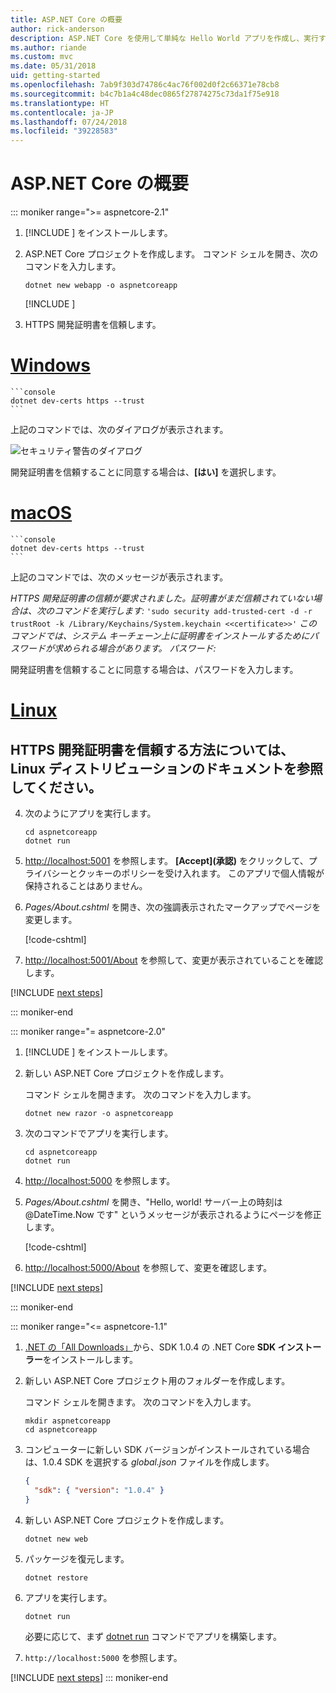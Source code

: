 ```yaml
---
title: ASP.NET Core の概要
author: rick-anderson
description: ASP.NET Core を使用して単純な Hello World アプリを作成し、実行する簡単なチュートリアルです。
ms.author: riande
ms.custom: mvc
ms.date: 05/31/2018
uid: getting-started
ms.openlocfilehash: 7ab9f303d74786c4ac76f002d0f2c66371e78cb8
ms.sourcegitcommit: b4c7b1a4c48dec0865f27874275c73da1f75e918
ms.translationtype: HT
ms.contentlocale: ja-JP
ms.lasthandoff: 07/24/2018
ms.locfileid: "39228583"
---
```

# <a name="get-started-with-aspnet-core"></a>ASP.NET Core の概要

::: moniker range=">= aspnetcore-2.1"

1. [!INCLUDE [](~/includes/2.1-SDK.md)] をインストールします。

2. ASP.NET Core プロジェクトを作成します。 コマンド シェルを開き、次のコマンドを入力します。

    ```console
    dotnet new webapp -o aspnetcoreapp
    ```

    [!INCLUDE [](~/includes/webapp-alias-notice.md)]

3. HTTPS 開発証明書を信頼します。

# <a name="windowstabwindows"></a>[Windows](#tab/windows)

    ```console
    dotnet dev-certs https --trust
    ```

   上記のコマンドでは、次のダイアログが表示されます。

   ![セキュリティ警告のダイアログ](_static/cert.png)

   開発証明書を信頼することに同意する場合は、**[はい]** を選択します。

# <a name="macostabmacos"></a>[macOS](#tab/macos)

    ```console
    dotnet dev-certs https --trust
    ```

   上記のコマンドでは、次のメッセージが表示されます。

   *HTTPS 開発証明書の信頼が要求されました。証明書がまだ信頼されていない場合は、次のコマンドを実行します:* `'sudo security add-trusted-cert -d -r trustRoot -k /Library/Keychains/System.keychain <<certificate>>'` *このコマンドでは、システム キーチェーン上に証明書をインストールするためにパスワードが求められる場合があります。  パスワード:*

   開発証明書を信頼することに同意する場合は、パスワードを入力します。

# <a name="linuxtablinux"></a>[Linux](#tab/linux)

   <a name="see-the-documentation-for-your-linux-distribution-on-how-to-trust-the-https-development-certificate"></a>HTTPS 開発証明書を信頼する方法については、Linux ディストリビューションのドキュメントを参照してください。
---

4. 次のようにアプリを実行します。

    ```console
    cd aspnetcoreapp
    dotnet run
    ```

5. [http://localhost:5001](http://localhost:5001) を参照します。  **[Accept]\(承認\)** をクリックして、プライバシーとクッキーのポリシーを受け入れます。 このアプリで個人情報が保持されることはありません。

6. *Pages/About.cshtml* を開き、次の強調表示されたマークアップでページを変更します。

    [!code-cshtml[](sample/getting-started/about.cshtml?highlight=9)]

7. [http://localhost:5001/About](http://localhost:5001/About) を参照して、変更が表示されていることを確認します。

[!INCLUDE [next steps](~/includes/getting-started/next-steps.md)]

::: moniker-end

::: moniker range="= aspnetcore-2.0"

1. [!INCLUDE [](~/includes/net-core-sdk-download-link.md)] をインストールします。

2. 新しい ASP.NET Core プロジェクトを作成します。

   コマンド シェルを開きます。 次のコマンドを入力します。

    ```console
    dotnet new razor -o aspnetcoreapp
    ```

3. 次のコマンドでアプリを実行します。

    ```console
    cd aspnetcoreapp
    dotnet run
    ```

4. [http://localhost:5000](http://localhost:5000) を参照します。

5. *Pages/About.cshtml* を開き、"Hello, world! サーバー上の時刻は @DateTime.Now です" というメッセージが表示されるようにページを修正します。

    [!code-cshtml[](sample/getting-started/about.cshtml?highlight=9&range=1-9)]

6. [http://localhost:5000/About](http://localhost:5000/About) を参照して、変更を確認します。

[!INCLUDE [next steps](~/includes/getting-started/next-steps.md)]

::: moniker-end

::: moniker range="<= aspnetcore-1.1"

1. [.NET の「All Downloads」](https://www.microsoft.com/net/download/all)から、SDK 1.0.4 の .NET Core **SDK インストーラー**をインストールします。

2. 新しい ASP.NET Core プロジェクト用のフォルダーを作成します。

   コマンド シェルを開きます。 次のコマンドを入力します。

   ```console
   mkdir aspnetcoreapp
   cd aspnetcoreapp
   ```

3. コンピューターに新しい SDK バージョンがインストールされている場合は、1.0.4 SDK を選択する *global.json* ファイルを作成します。

   ```json
   {
     "sdk": { "version": "1.0.4" }
   }
   ```

4. 新しい ASP.NET Core プロジェクトを作成します。

   ```console
   dotnet new web
   ```

5. パッケージを復元します。

    ```console
    dotnet restore
    ```

6. アプリを実行します。

   ```console
   dotnet run
   ```

   必要に応じて、まず [dotnet run](/dotnet/core/tools/dotnet-run) コマンドでアプリを構築します。

7. `http://localhost:5000` を参照します。

[!INCLUDE [next steps](~/includes/getting-started/next-steps.md)]
::: moniker-end
